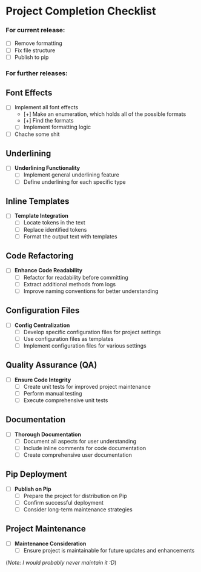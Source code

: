# Project Completion Checklist

### For current release:
- [ ] Remove formatting
- [ ] Fix file structure
- [ ] Publish to pip

### For further releases:
## Font Effects
- [ ] Implement all font effects
    - [+] Make an enumeration, which holds all of the possible formats
    - [+] Find the formats
    - [ ] Implement formatting logic

- [ ] Chache some shit

## Underlining
- [ ] **Underlining Functionality**
    - [ ] Implement general underlining feature
    - [ ] Define underlining for each specific type

## Inline Templates
- [ ] **Template Integration**
    - [ ] Locate tokens in the text
    - [ ] Replace identified tokens
    - [ ] Format the output text with templates

## Code Refactoring
- [ ] **Enhance Code Readability**
    - [ ] Refactor for readability before committing
    - [ ] Extract additional methods from logs
    - [ ] Improve naming conventions for better understanding

## Configuration Files
- [ ] **Config Centralization**
    - [ ] Develop specific configuration files for project settings
    - [ ] Use configuration files as templates
    - [ ] Implement configuration files for various settings

## Quality Assurance (QA)
- [ ] **Ensure Code Integrity**
    - [ ] Create unit tests for improved project maintenance
    - [ ] Perform manual testing
    - [ ] Execute comprehensive unit tests

## Documentation
- [ ] **Thorough Documentation**
    - [ ] Document all aspects for user understanding
    - [ ] Include inline comments for code documentation
    - [ ] Create comprehensive user documentation

## Pip Deployment
- [ ] **Publish on Pip**
    - [ ] Prepare the project for distribution on Pip
    - [ ] Confirm successful deployment
    - [ ] Consider long-term maintenance strategies

## Project Maintenance
- [ ] **Maintenance Consideration**
    - [ ] Ensure project is maintainable for future updates and enhancements

(*Note: I would probably never maintain it :D*)